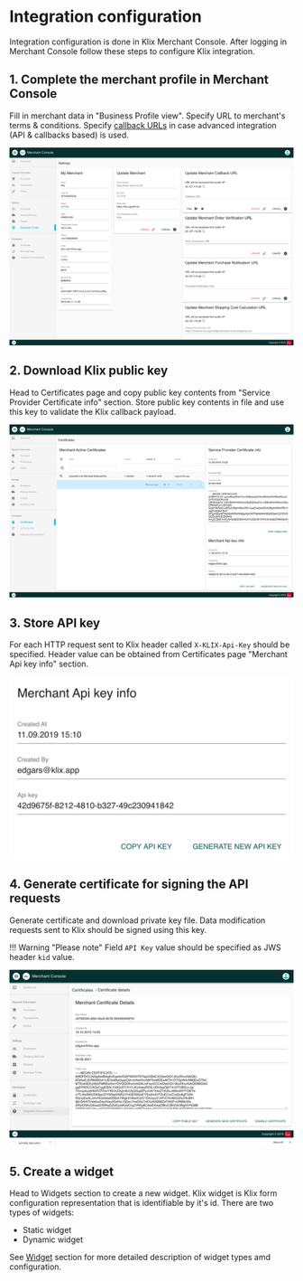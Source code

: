 # Integration configuration

Integration configuration is done in Klix Merchant Console. After logging in Merchant Console follow these steps to configure Klix integration.

## 1. Complete the merchant profile in Merchant Console

Fill in merchant data in "Business Profile view". Specify URL to merchant's terms & conditions. Specify [callback URLs](../callbacks/) in case advanced integration (API & callbacks based) is used.

![Fill in merchant data in Business Profile view](images/merchant_console_business_profile.png "Merchant business profile")

## 2. Download Klix public key

Head to Certificates page and copy public key contents from "Service Provider Certificate info" section. Store public key contents in file and use this key to validate the Klix callback payload.

![Download Klix public key](images/merchant_console_certificates.png "Klix public key")

## 3. Store API key

For each HTTP request sent to Klix header called `X-KLIX-Api-Key` should be specified. Header value can be obtained from Certificates page "Merchant Api key info" section.

![Add Klix API key to HTTP request headers](images/merchant_console_api_key.png "Klix API key")

## 4. Generate certificate for signing the API requests

Generate certificate and download private key file. Data modification requests sent to Klix should be signed using this key.

!!! Warning "Please note"
    Field `API Key` value should be specified as JWS header `kid` value.

![Create new merchant certificate](images/merchant_console_certificate_created.png "New merchant certificate creation")

## 5. Create a widget

Head to Widgets section to create a new widget. Klix widget is Klix form configuration representation that is identifiable by it's id. There are two types of widgets:

* Static widget
* Dynamic widget

See [Widget](../widget/) section for more detailed description of widget types amd configuration.
